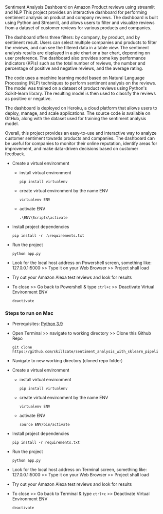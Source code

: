 Sentiment Analysis Dashboard on Amazon Product reviews using streamlit and NLP This project provides an interactive dashboard for performing sentiment analysis on product and company reviews. The dashboard is built using Python and Streamlit, and allows users to filter and visualize reviews from a dataset of customer reviews for various products and companies.

The dashboard offers three filters: by company, by product, and by sentiment result. Users can select multiple companies and products to filter the reviews, and can see the filtered data in a table view. The sentiment analysis results are displayed in a pie chart or a bar chart, depending on user preference. The dashboard also provides some key performance indicators (KPIs) such as the total number of reviews, the number and percentage of positive and negative reviews, and the average rating.

The code uses a machine learning model based on Natural Language Processing (NLP) techniques to perform sentiment analysis on the reviews. The model was trained on a dataset of product reviews using Python's Scikit-learn library. The resulting model is then used to classify the reviews as positive or negative.

The dashboard is deployed on Heroku, a cloud platform that allows users to deploy, manage, and scale applications. The source code is available on GitHub, along with the dataset used for training the sentiment analysis model.

Overall, this project provides an easy-to-use and interactive way to analyze customer sentiment towards products and companies. The dashboard can be useful for companies to monitor their online reputation, identify areas for improvement, and make data-driven decisions based on customer feedback.


* Create a virtual environment
  * install virtual environment
 
        pip install virtualenv
        
  * create virtual environment by the name ENV
        
        virtualenv ENV
        
  * activate ENV

        .\ENV\Scripts\activate
        
* Install project dependencies

      pip install -r .\requirements.txt
      
* Run the project

      python app.py
      
* Look for the local host address on Powershell screen, something like: 127.0.0.1:5000 >> Type it on your Web Browser >> Project shall load
* Try out your Amazon Alexa test reviews and look for results
* To close >> Go back to Powershell & type `ctrl+c` >> Deactivate Virtual Environment ENV

      deactivate


### Steps to run on Mac

* Prerequisites: [Python 3.9](https://www.python.org/downloads/)
* Open Terminal >> navigate to working directory >> Clone this Github Repo

      git clone https://github.com/skillcate/sentiment_analysis_with_sklearn_pipeline.git  
* Navigate to new working directory (cloned repo folder)
* Create a virtual environment
  * install virtual environment

        pip install virtualenv
        
  * create virtual environment by the name ENV
  
        virtualenv ENV  
  * activate ENV
        
        source ENV/bin/activate
* Install project dependencies

      pip install -r requirements.txt  
* Run the project

      python app.py
      
* Look for the local host address on Terminal screen, something like: 127.0.0.1:5000 >> Type it on your Web Browser >> Project shall load
* Try out your Amazon Alexa test reviews and look for results
* To close >> Go back to Terminal & type `ctrl+c` >> Deactivate Virtual Environment ENV

      deactivate
